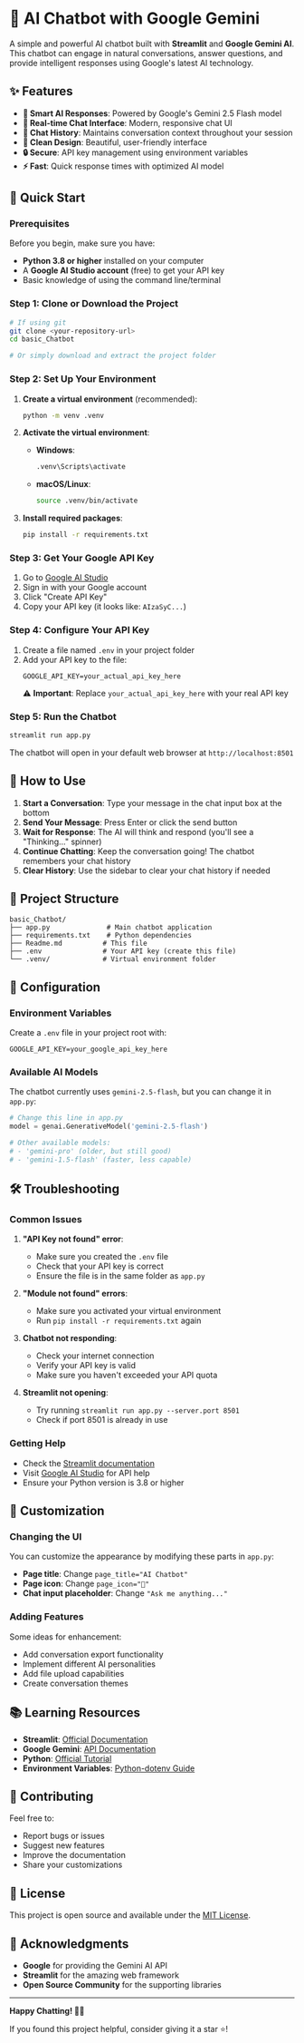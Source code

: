 # 🤖 AI Chatbot with Google Gemini

A simple and powerful AI chatbot built with **Streamlit** and **Google Gemini AI**. This chatbot can engage in natural conversations, answer questions, and provide intelligent responses using Google's latest AI technology.

## ✨ Features

- **🤖 Smart AI Responses**: Powered by Google's Gemini 2.5 Flash model
- **💬 Real-time Chat Interface**: Modern, responsive chat UI
- **📝 Chat History**: Maintains conversation context throughout your session
- **🎨 Clean Design**: Beautiful, user-friendly interface
- **🔒 Secure**: API key management using environment variables
- **⚡ Fast**: Quick response times with optimized AI model

## 🚀 Quick Start

### Prerequisites

Before you begin, make sure you have:
- **Python 3.8 or higher** installed on your computer
- A **Google AI Studio account** (free) to get your API key
- Basic knowledge of using the command line/terminal

### Step 1: Clone or Download the Project

```bash
# If using git
git clone <your-repository-url>
cd basic_Chatbot

# Or simply download and extract the project folder
```

### Step 2: Set Up Your Environment

1. **Create a virtual environment** (recommended):
   ```bash
   python -m venv .venv
   ```

2. **Activate the virtual environment**:
   - **Windows**:
     ```bash
     .venv\Scripts\activate
     ```
   - **macOS/Linux**:
     ```bash
     source .venv/bin/activate
     ```

3. **Install required packages**:
   ```bash
   pip install -r requirements.txt
   ```

### Step 3: Get Your Google API Key

1. Go to [Google AI Studio](https://makersuite.google.com/app/apikey)
2. Sign in with your Google account
3. Click "Create API Key"
4. Copy your API key (it looks like: `AIzaSyC...`)

### Step 4: Configure Your API Key

1. Create a file named `.env` in your project folder
2. Add your API key to the file:
   ```
   GOOGLE_API_KEY=your_actual_api_key_here
   ```
   ⚠️ **Important**: Replace `your_actual_api_key_here` with your real API key

### Step 5: Run the Chatbot

```bash
streamlit run app.py
```

The chatbot will open in your default web browser at `http://localhost:8501`

## 🎯 How to Use

1. **Start a Conversation**: Type your message in the chat input box at the bottom
2. **Send Your Message**: Press Enter or click the send button
3. **Wait for Response**: The AI will think and respond (you'll see a "Thinking..." spinner)
4. **Continue Chatting**: Keep the conversation going! The chatbot remembers your chat history
5. **Clear History**: Use the sidebar to clear your chat history if needed

## 📁 Project Structure

```
basic_Chatbot/
├── app.py              # Main chatbot application
├── requirements.txt    # Python dependencies
├── Readme.md          # This file
├── .env               # Your API key (create this file)
└── .venv/             # Virtual environment folder
```

## 🔧 Configuration

### Environment Variables

Create a `.env` file in your project root with:

```env
GOOGLE_API_KEY=your_google_api_key_here
```

### Available AI Models

The chatbot currently uses `gemini-2.5-flash`, but you can change it in `app.py`:

```python
# Change this line in app.py
model = genai.GenerativeModel('gemini-2.5-flash')

# Other available models:
# - 'gemini-pro' (older, but still good)
# - 'gemini-1.5-flash' (faster, less capable)
```

## 🛠️ Troubleshooting

### Common Issues

1. **"API Key not found" error**:
   - Make sure you created the `.env` file
   - Check that your API key is correct
   - Ensure the file is in the same folder as `app.py`

2. **"Module not found" errors**:
   - Make sure you activated your virtual environment
   - Run `pip install -r requirements.txt` again

3. **Chatbot not responding**:
   - Check your internet connection
   - Verify your API key is valid
   - Make sure you haven't exceeded your API quota

4. **Streamlit not opening**:
   - Try running `streamlit run app.py --server.port 8501`
   - Check if port 8501 is already in use

### Getting Help

- Check the [Streamlit documentation](https://docs.streamlit.io/)
- Visit [Google AI Studio](https://makersuite.google.com/) for API help
- Ensure your Python version is 3.8 or higher

## 🎨 Customization

### Changing the UI

You can customize the appearance by modifying these parts in `app.py`:

- **Page title**: Change `page_title="AI Chatbot"`
- **Page icon**: Change `page_icon="🤖"`
- **Chat input placeholder**: Change `"Ask me anything..."`

### Adding Features

Some ideas for enhancement:
- Add conversation export functionality
- Implement different AI personalities
- Add file upload capabilities
- Create conversation themes

## 📚 Learning Resources

- **Streamlit**: [Official Documentation](https://docs.streamlit.io/)
- **Google Gemini**: [API Documentation](https://ai.google.dev/docs)
- **Python**: [Official Tutorial](https://docs.python.org/3/tutorial/)
- **Environment Variables**: [Python-dotenv Guide](https://pypi.org/project/python-dotenv/)

## 🤝 Contributing

Feel free to:
- Report bugs or issues
- Suggest new features
- Improve the documentation
- Share your customizations

## 📄 License

This project is open source and available under the [MIT License](LICENSE).

## 🙏 Acknowledgments

- **Google** for providing the Gemini AI API
- **Streamlit** for the amazing web framework
- **Open Source Community** for the supporting libraries

---

**Happy Chatting! 🤖✨**

If you found this project helpful, consider giving it a star ⭐!
